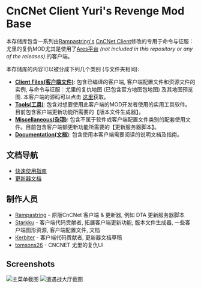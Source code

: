 # CnCNet Client Yuri's Revenge Mod Base #

本存储库包含一系列由[Rampastring's](https://github.com/Rampastring) [CnCNet Client](https://github.com/CnCNet/xna-cncnet-client)修改的专用于命令与征服：尤里的复仇MOD尤其是使用了[Ares平台](https://ares.strategy-x.com/) _(not included in this repository or any of the releases)_.的客户端。

本存储库的内容可以被分成下列几个类别 (与文件夹相同):

- **[Client Files(客户端文件)](ClientFiles)**: 包含已编译的客户端, 客户端配置文件和资源文件的实例, 与命令与征服：尤里的复仇地图 (已包含官方地图包地图) 及其地图预览图. 本客户端的源码可以点击 [这里](https://github.com/Starkku/xna-cncnet-client/tree/modified-updater)获取。
- **[Tools(工具)](Tools)**: 包含对想要使用此客户端的MOD开发者使用的实用工具软件。目前包含客户端更新功能所需要的【版本文件生成器】。
- **[Miscellaneous(杂项)](Miscellaneous)**: 包含不属于软件或客户端配置文件类别的配套使用文件。目前包含客户端额更新功能所需要的【更新服务器脚本】。
- **[Documentation(文档)](Documentation)**: 包含使用本客户端需要阅读的说明文档及指南。

## 文档导航

- [快速使用指南](Documentation/QuickStartGuide.md)
- [更新器文档](Documentation/Updater.md)

制作人员
-------

- [Rampastring](https://github.com/Rampastring) - 原版CnCNet 客户端 & 更新器, 例如 DTA 更新服务器脚本
- [Starkku](https://github.com/Starkku) - 客户端代码贡献者, 拓展客户端更新功能, 版本文件生成器, 一些客户端图形资源, 客户端配置文件, 文档
- [Kerbiter](https://github.com/Metadorius) - 客户端代码贡献者, 更新器文档草稿
- [tomsons26](https://github.com/tomsons26) - CNCNET 尤里的复仇UI

Screenshots
-------
![主菜单截图](modbaseclient-mainmenu.png?raw=true "Main menu in example configuration.")
![遭遇战大厅截图](modbaseclient-skirmishlobby.png?raw=true "Skirmish game lobby in example configuration.")
